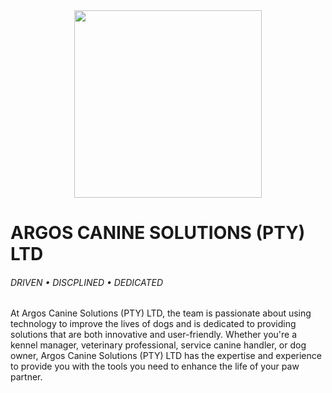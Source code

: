 
<div align="center">
  <a href="https://www.argoscaninesolutions.com">
    <img src="https://github.com/Argos-Canine-Solutions/.github/assets/83240023/089aa2f5-d324-4c4b-9768-83eae8df6a58" height="300">
  </a>
</div>

# ARGOS CANINE SOLUTIONS (PTY) LTD
###### DRIVEN • DISCPLINED • DEDICATED 

At Argos Canine Solutions (PTY) LTD, the team is passionate about using technology to improve the lives of dogs and is dedicated to providing solutions that are both innovative and user-friendly. 
Whether you're a kennel manager, veterinary professional, service canine handler, or dog owner, Argos Canine Solutions (PTY) LTD has the expertise and experience to provide you with the tools you need to enhance the life of your paw partner.

